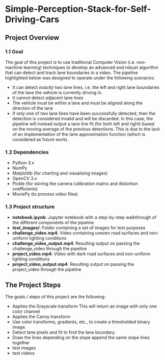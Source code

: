 # Simple-Perception-Stack-for-Self-Driving-Cars
## Project Overview

### 1.1 Goal
The goal of this project is to use traditional Computer Vision (i.e. non-machine learning) techniques to develop an advanced and robust algorithm that can detect and track lane boundaries in a video. The pipeline highlighted below was designed to operate under the following scenarios:

* It can detect *exactly* two lane lines, i.e. the left and right lane boundaries of the lane the vehicle is currently driving in.
* It cannot detect adjacent lane lines
* The vehicle must be within a lane and must be aligned along the direction of the lane
* If only one of two lane lines have been successfully detected, then the detection is considered invalid and will be discarded. In this case, the pipeline will instead output a lane line fit (for both left and right) based on the moving average of the previous detections. This is due to the lack of an implementation of the lane approximation function (which is considered as future work).

### 1.2 Dependencies

* Python 3.x
* NumPy
* Matplotlib (for charting and visualising images)
* OpenCV 3.x
* Pickle (for storing the camera calibration matrix and distortion coefficients)
* MoviePy (to process video files)

### 1.3 Project structure

* **notebook.ipynb**: Jupyter notebook with a step-by-step walkthrough of the different components of the pipeline 
* **test_images/**: Folder containing a set of images for test purposes
* **challenge_video.mp4**: Video containing uneven road surfaces and non-uniform lighting conditions
* **challenge_video_output.mp4**: Resulting output on passing the challenge_video through the pipeline
* **project_video.mp4**: Video with dark road surfaces and non-uniform lighting conditions
* **project_video_output.mp4**: Resulting output on passing the project_video through the pipeline


The Project Steps
---

The goals / steps of this project are the following:


* Applies the Grayscale transform This will return an image with only one color channel
* Applies the Canny transform
* Use color transforms, gradients, etc., to create a thresholded binary image.
* Detect lane pixels and fit to find the lane boundary.
* Draw the lines depending on the slope append the same slope lines together 
* test images 
* test videos 


